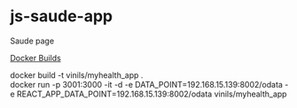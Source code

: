 # js-saude-app
Saude page

<a href="https://hub.docker.com/r/vinils/js-saude-app/builds" target="_blank">Docker Builds</a>

docker build -t vinils/myhealth_app .  
docker run -p 3001:3000 -it -d -e DATA_POINT=192.168.15.139:8002/odata -e REACT_APP_DATA_POINT=192.168.15.139:8002/odata vinils/myhealth_app
